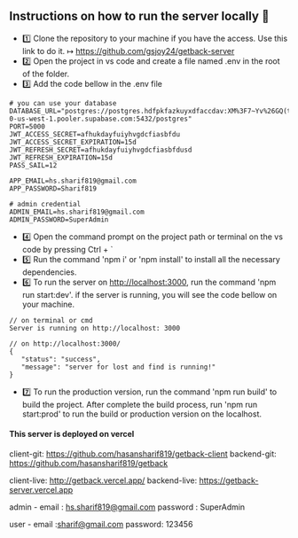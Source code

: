 ## Instructions on how to run the server locally 📝

- 1️⃣ Clone the repository to your machine if you have the access. Use this link to do it.
  ↦ <https://github.com/gsjoy24/getback-server>
- 2️⃣ Open the project in vs code and create a file named .env in the root of the folder.
- 3️⃣ Add the code bellow in the .env file

```
# you can use your database
DATABASE_URL="postgres://postgres.hdfpkfazkuyxdfaccdav:XM%3F7~Yv%26GQ(t%26b%3F@aws-0-us-west-1.pooler.supabase.com:5432/postgres"
PORT=5000
JWT_ACCESS_SECRET=afhukdayfuiyhvgdcfiasbfdu
JWT_ACCESS_SECRET_EXPIRATION=15d
JWT_REFRESH_SECRET=afhukdayfuiyhvgdcfiasbfdusd
JWT_REFRESH_EXPIRATION=15d
PASS_SAIL=12

APP_EMAIL=hs.sharif819@gmail.com
APP_PASSWORD=Sharif819

# admin credential
ADMIN_EMAIL=hs.sharif819@gmail.com
ADMIN_PASSWORD=SuperAdmin

```

- 4️⃣ Open the command prompt on the project path or terminal on the vs code by pressing Ctrl + `
- 5️⃣ Run the command 'npm i' or 'npm install' to install all the necessary dependencies.
- 6️⃣ To run the server on <http://localhost:3000>, run the command 'npm run start:dev'. if the server is running, you will see the code bellow on your machine.

```
// on terminal or cmd
Server is running on http://localhost: 3000

// on http://localhost:3000/
{
   "status": "success",
   "message": "server for lost and find is running!"
}
```

- 7️⃣ To run the production version, run the command 'npm run build' to build the project. After complete the build process, run 'npm run start:prod' to run the build or production version on the localhost.

#### This server is deployed on vercel

client-git: <https://github.com/hasansharif819/getback-client>
backend-git: <https://github.com/hasansharif819/getback>

client-live: <http://getback.vercel.app/>
backend-live: <https://getback-server.vercel.app>

admin -
email : <hs.sharif819@gmail.com>
password : SuperAdmin

user -
email :sharif@gmail.com
password: 123456
